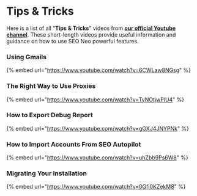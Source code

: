 # Tips & Tricks

Here is a list of all "**Tips & Tricks**" videos from [**our official Youtube channel**](https://www.youtube.com/@Stealth-Code/videos). These short-length videos provide useful information and guidance on how to use SEO Neo powerful features.

### Using Gmails

{% embed url="https://www.youtube.com/watch?v=6CWLaw8NGsg" %}

### The Right Way to Use Proxies

{% embed url="https://www.youtube.com/watch?v=TyNOtjwPlU4" %}

### How to Export Debug Report

{% embed url="https://www.youtube.com/watch?v=gOXJ4JNYPNk" %}

### How to Import Accounts From SEO Autopilot

{% embed url="https://www.youtube.com/watch?v=uhZbb9Ps6W8" %}

### Migrating Your Installation

{% embed url="https://www.youtube.com/watch?v=0Gfi0KZekM8" %}

